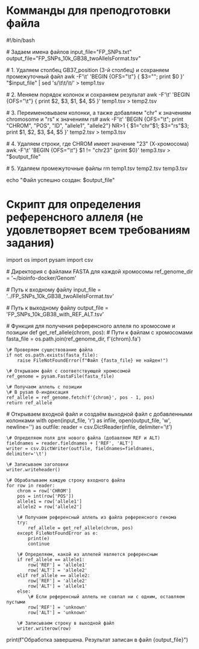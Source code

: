 # Комманды для преподготовки файла 

#!/bin/bash

\# Задаем имена файлов
input_file="FP_SNPs.txt"
output_file="FP_SNPs_10k_GB38_twoAllelsFormat.tsv"

\# 1. Удаляем столбец GB37_position (3-й столбец) и сохраняем промежуточный файл
awk -F'\t' 'BEGIN {OFS="\t"} { $3=""; print $0 }' "$input_file" | sed 's/\t\t/\t/' > temp1.tsv

\# 2. Меняем порядок колонок и сохраняем результат
awk -F'\t' 'BEGIN {OFS="\t"} { print $2, $3, $1, $4, $5 }' temp1.tsv > temp2.tsv

\# 3. Переименовываем колонки, а также добавляем "chr" к значениям chromosome и "rs" к значениям rs#
awk -F'\t' 'BEGIN {OFS="\t"; print "CHROM", "POS", "ID", "allele1", "allele2"} 
     NR>1 { $1="chr"$1; $3="rs"$3; print $1, $2, $3, $4, $5 }' temp2.tsv > temp3.tsv

\# 4. Удаляем строки, где CHROM имеет значение "23" (Х-хромосома)
awk -F'\t' 'BEGIN {OFS="\t"} $1 != "chr23" {print $0}' temp3.tsv > "$output_file"

\# 5. Удаляем промежуточные файлы
rm temp1.tsv temp2.tsv temp3.tsv

echo "Файл успешно создан: $output_file"

# Скрипт для определения референсного аллеля (не удовлетворяет всем требованиям задания)
import os
import pysam
import csv

\# Директория с файлами FASTA для каждой хромосомы
ref_genome_dir = '~/bioinfo-docker/Genom'

\# Путь к входному файлу
input_file = '../FP_SNPs_10k_GB38_twoAllelsFormat.tsv'

\# Путь к выходному файлу
output_file = 'FP_SNPs_10k_GB38_with_REF_ALT.tsv'

\# Функция для получения референсного аллеля по хромосоме и позиции
def get_ref_allele(chrom, pos):
    \# Пути к файлам с хромосомами
    fasta_file = os.path.join(ref_genome_dir, f'{chrom}.fa')
    
    \# Проверяем существование файла
    if not os.path.exists(fasta_file):
        raise FileNotFoundError(f"Файл {fasta_file} не найден!")
    
    \# Открываем файл с соответствующей хромосомой
    ref_genome = pysam.FastaFile(fasta_file)
    
    \# Получаем аллель с позиции 
    \# В pysam 0-индексация
    ref_allele = ref_genome.fetch(f'{chrom}', pos - 1, pos)
    return ref_allele

\# Открываем входной файл и создаём выходной файл с добавленными колонками
with open(input_file, 'r') as infile, open(output_file, 'w', newline='') as outfile:
    reader = csv.DictReader(infile, delimiter='\t')
    
    \# Определяем поля для нового файла (добавляем REF и ALT)
    fieldnames = reader.fieldnames + ['REF', 'ALT']
    writer = csv.DictWriter(outfile, fieldnames=fieldnames, delimiter='\t')
    
    \# Записываем заголовки
    writer.writeheader()
    
    \# Обрабатываем каждую строку входного файла
    for row in reader:
        chrom = row['CHROM']
        pos = int(row['POS'])
        allele1 = row['allele1']
        allele2 = row['allele2']
        
        \# Получаем референсный аллель из файла референсного генома
        try:
            ref_allele = get_ref_allele(chrom, pos)
        except FileNotFoundError as e:
            print(e)
            continue
        
        \# Определяем, какой из аллелей является референсным
        if ref_allele == allele1:
            row['REF'] = 'allele1'
            row['ALT'] = 'allele2'
        elif ref_allele == allele2:
            row['REF'] = 'allele2'
            row['ALT'] = 'allele1'
        else:
            \# Если референсный аллель не совпал ни с одним, оставляем пустыми
            row['REF'] = 'unknown'
            row['ALT'] = 'unknown'
        
        \# Записываем строку в выходной файл
        writer.writerow(row)

print(f"Обработка завершена. Результат записан в файл {output_file}")



